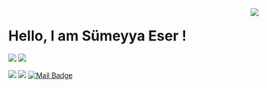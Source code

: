 <img align='right' src="https://github-readme-stats.vercel.app/api?username=Sumeyya-Eser&show_icons=true">

# Hello, I am Sümeyya Eser ! 


[![](https://img.shields.io/twitter/follow/eser_smeyya?style=social)](https://twitter.com/eser_smeyya)
[![](https://img.shields.io/github/followers/Sumeyya-Eser?style=social)](https://github.com/Sumeyya-Eser)

[![](https://img.shields.io/badge/linkedin-%230077B5.svg?&style=for-the-badge&logo=linkedin&logoColor=white)](https://www.linkedin.com/in/s%C3%BCmeyya-eser-/)
[![](https://img.shields.io/badge/instagram-%23E4405F.svg?&style=for-the-badge&logo=instagram&logoColor=white)](https://www.instagram.com/smyya.eser/)
[![Mail Badge](https://img.shields.io/badge/smeyyaeser@gmail.com-c14438?style=for-the-badge&logo=Gmail&logoColor=white&link=mailto:smeyyaeser@gmail.com)](mailto:smeyyaeser@gmail.com)



